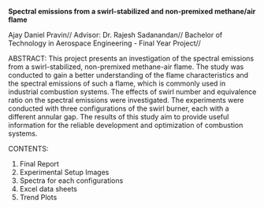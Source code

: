 **Spectral emissions from a swirl-stabilized and non-premixed methane/air flame**

Ajay Daniel Pravin//
Advisor: Dr. Rajesh Sadanandan//
Bachelor of Technology in Aerospace Engineering - Final Year Project//

ABSTRACT:
This project presents an investigation of the spectral emissions from a swirl-stabilized, non-premixed methane-air flame. The study was conducted to gain a better understanding
of the flame characteristics and the spectral emissions of such a flame, which is commonly used in industrial combustion systems. The effects of swirl number and equivalence ratio
on the spectral emissions were investigated. The experiments were conducted with three configurations of the swirl burner, each with a different annular gap. The results of this
study aim to provide useful information for the reliable development and optimization of combustion systems.

CONTENTS:
1. Final Report
2. Experimental Setup Images
3. Spectra for each configurations
4. Excel data sheets
5. Trend Plots
